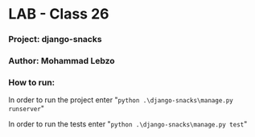 # LAB - Class 26

### Project: django-snacks

### Author: Mohammad Lebzo

### How to run:

In order to run the project enter "`python .\django-snacks\manage.py runserver`"

In order to run the tests enter "`python .\django-snacks\manage.py test`"